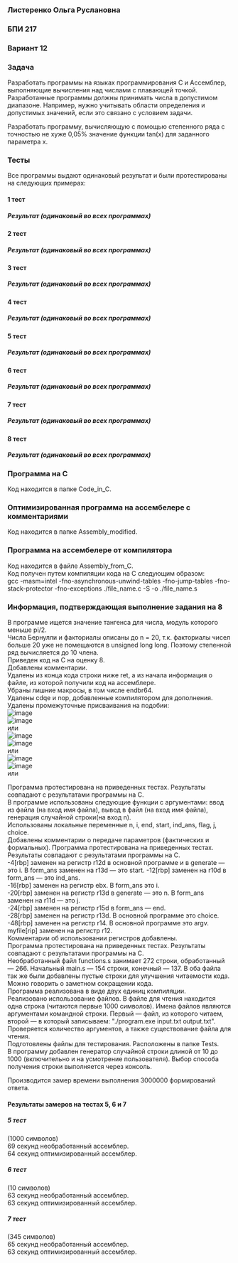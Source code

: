 ### Листеренко Ольга Руслановна ###
### БПИ 217 ###
  
### Вариант 12 ###
### Задача ###
Разработать программы на языках программирования C и Ассемблер, выполняющие вычисления над числами с плавающей точкой. Разработанные программы должны принимать числа в допустимом диапазоне. Например, нужно учитывать области определения и допустимых значений, если это связано с условием задачи.  

Разработать программу, вычисляющую с помощью степенного ряда
с точностью не хуже 0,05% значение функции tan(x) для заданного
параметра x.   
    
### Тесты ###
Все программы выдают одинаковый результат и были протестированы на следующих примерах:  

#### 1 тест ####
  
##### Результат (одинаковый во всех программах) #####
  
#### 2 тест ####
  
##### Результат (одинаковый во всех программах) #####
  
#### 3 тест ####
  
##### Результат (одинаковый во всех программах) #####
  
#### 4 тест ####
  
##### Результат (одинаковый во всех программах) #####
  

#### 5 тест ####
    

##### Результат (одинаковый во всех программах) #####
    

#### 6 тест ####
  
##### Результат (одинаковый во всех программах) #####
  

#### 7 тест ####
  

##### Результат (одинаковый во всех программах) #####
  
#### 8 тест ####
  
##### Результат (одинаковый во всех программах) #####
  

### Программа на C ###
Код находится в папке Code_in_C.  
  
### Оптимизированная программа на ассембелере с комментариями ### 
Код находится в папке Assembly_modified.  
   
### Программа на ассембелере от компилятора ### 
Код находится в файле Assembly_from_C.  
Код получен путем компиляции кода на C следующим образом:  
gcc -masm=intel -fno-asynchronous-unwind-tables -fno-jump-tables -fno-stack-protector -fno-exceptions ./file_name.c -S -o ./file_name.s
  
### Информация, подтверждающая выполнение задания на 8 ###
В программе ищется значение тангенса для числа, модуль которого меньше pi/2.  
Числа Бернулли и факториалы описаны до n = 20, т.к. факториалы чисел больше 20 уже не помещаются в unsigned long long. Поэтому степенной ряд вычисляется до 10 члена.  
Приведен код на C на оценку 8.  
Добавлены комментарии.  
Удалены из конца кода строки ниже ret, а из начала информация о файле, из которой получили код на ассемблере.  
Убраны лишние макросы, в том числе endbr64.    
Удалены cdqe и nop, добавленные компилятором для дополнения.  
Удалены промежуточные присваивания на подобии:  
![image](https://user-images.githubusercontent.com/57359954/203371590-a1805288-767c-47fa-8b19-54ffaa3db3ca.png)  
![image](https://user-images.githubusercontent.com/57359954/203373413-ff75e846-8ec8-4a3f-b45b-f199d4c03a00.png)  
или  
![image](https://user-images.githubusercontent.com/57359954/203594905-dd3ddd84-1327-4d5e-9b28-17e57f3284ce.png)  
![image](https://user-images.githubusercontent.com/57359954/203594996-5b6cd3a9-ce43-43eb-b11b-6626f2262eec.png)  
или  
![image](https://user-images.githubusercontent.com/57359954/203595748-b9d27f55-822a-49f4-8cdd-882b09e0abbd.png)  
![image](https://user-images.githubusercontent.com/57359954/203595818-74e132dd-2191-401e-b781-1920b93dcdae.png)  
или  
    
Программа протестирована на приведенных тестах. Результаты совпадают с результатами программы на C.  
В программе использованы следующие функции с аргументами: ввод из файла (на вход имя файла), вывод в файл (на вход имя файла), генерация случайной строки(на вход n).  
Использованы локальные переменные n, i, end, start, ind_ans, flag, j, choice.  
Добавлены комментарии о передаче параметров (фактических и формальных).
Программа протестирована на приведенных тестах. Результаты совпадают с результатами программы на C.  
-4[rbp] заменен на регистр r12d в основной программе и в generate — это i. В form_ans заменен на r13d — это start. 
-12[rbp] заменен на r10d в form_ans — это ind_ans.  
-16[rbp] заменен на регистр ebx. В form_ans это i.  
-20[rbp] заменен на регистр r13d в generate — это n. В form_ans заменен на r11d — это j.  
-24[rbp] заменен на регистр r15d в form_ans — end.  
-28[rbp] заменен на регистр r13d. В основной программе это choice.  
-48[rbp] заменен на регистр r14. В основной программе это argv.  
myfile[rip] заменен на регистр r12.  
Комментарии об использовании регистров добавлены.  
Программа протестирована на приведенных тестах. Результаты совпадают с результатами программы на C.  
Необработанный файл functions.s занимает 272 строки, обработанный — 266. Начальный main.s — 154 строки, конечный — 137. В оба файла так же были добавлены пустые строки для улучшения читаемости кода. Можно говорить о заметном сокращении кода.  
Программа реализована в виде двух единиц компиляции.  
Реализовано использование файлов. В файле для чтения находится одна строка (читаются первые 1000 символов). Имена файлов являются аргументами командной строки. Первый — файл, из которого читаем, второй — в который записываем: "./program.exe input.txt output.txt". Проверяется количество аргументов, а также существование файла для чтения.  
Подготовлены файлы для тестирования. Расположены в папке Tests.  
В программу добавлен генератор случайной строки длиной от 10 до 1000 (включительно и на усмотрение пользователя). Выбор способа получения строки выполняется через консоль.  
  
Производится замер времени выполнения 3000000 формирований ответа.  
#### Результаты замеров на тестах 5, 6 и 7 ####  
##### 5 тест #####
(1000 символов)  
69 секунд необработанный ассемблер.  
64 секунд оптимизированный ассемблер.  

##### 6 тест #####
(10 символов)  
63 секунд необработанный ассемблер.  
63 секунд оптимизированный ассемблер.  

##### 7 тест #####
(345 символов)  
65 секунд необработанный ассемблер.  
63 секунд оптимизированный ассемблер.  
